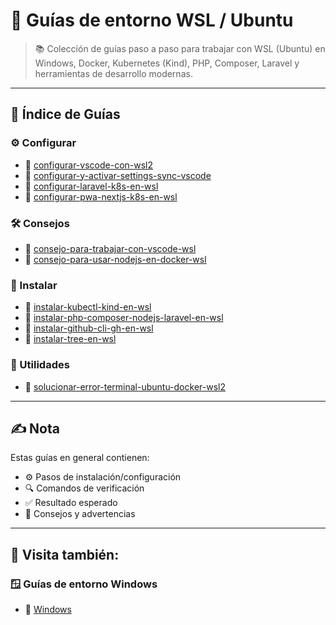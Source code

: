 # 🐧 Guías de entorno WSL / Ubuntu

> 📚 Colección de guías paso a paso para trabajar con WSL (Ubuntu) en Windows, Docker, Kubernetes (Kind), PHP, Composer, Laravel y herramientas de desarrollo modernas.

---

## 📁 Índice de Guías

### ⚙️ Configurar
- 📖 [configurar-vscode-con-wsl2](https://github.com/tejada1970/guias-desarrollo/blob/master/entorno-wsl/configurar/configurar-vscode-con-wsl2.md)
- 📖 [configurar-y-activar-settings-sync-vscode](https://github.com/tejada1970/guias-desarrollo/blob/master/entorno-wsl/configurar/configurar-y-activar-settings-sync-vscode.md)
- 📖 [configurar-laravel-k8s-en-wsl](https://github.com/tejada1970/guias-desarrollo/blob/master/entorno-wsl/configurar/configurar-laravel-k8s-en-wsl.md)
- 📖 [configurar-pwa-nextjs-k8s-en-wsl](https://github.com/tejada1970/guias-desarrollo/blob/master/entorno-wsl/configurar/configurar-pwa-nextjs-k8s-en-wsl.md)

### 🛠️ Consejos
- 📖 [consejo-para-trabajar-con-vscode-wsl](https://github.com/tejada1970/guias-desarrollo/blob/master/entorno-wsl/consejos/consejo-para-trabajar-con-vscode-wsl.md)
- 📖 [consejo-para-usar-nodejs-en-docker-wsl](https://github.com/tejada1970/guias-desarrollo/blob/master/entorno-wsl/consejos/consejo-para-usar-nodejs-en-docker-wsl.md)

### 🧰 Instalar
- 📖 [instalar-kubectl-kind-en-wsl](https://github.com/tejada1970/guias-desarrollo/blob/master/entorno-wsl/instalar/instalar-kubectl-kind-en-wsl.md)
- 📖 [instalar-php-composer-nodejs-laravel-en-wsl](https://github.com/tejada1970/guias-desarrollo/blob/master/entorno-wsl/instalar/instalar-php-composer-nodejs-laravel-en-wsl.md)
- 📖 [instalar-github-cli-gh-en-wsl](https://github.com/tejada1970/guias-desarrollo/blob/master/entorno-wsl/instalar/instalar-github-cli-gh-en-wsl.md)
- 📖 [instalar-tree-en-wsl](https://github.com/tejada1970/guias-desarrollo/blob/master/entorno-wsl/instalar/instalar-tree-en-wsl.md)

### 🧱 Utilidades
- 📖 [solucionar-error-terminal-ubuntu-docker-wsl2](https://github.com/tejada1970/guias-desarrollo/blob/master/entorno-wsl/utilidades/solucionar-error-terminal-ubuntu-docker-wsl2.md)

---

## ✍️ Nota
Estas guías en general contienen:
- ⚙️ Pasos de instalación/configuración  
- 🔍 Comandos de verificación  
- ✅ Resultado esperado  
- 📘 Consejos y advertencias

---

## 🧭 Visita también:

### 🪟 Guías de entorno Windows
- 📂 [Windows](https://github.com/tejada1970/guias-desarrollo/blob/master/entorno-windows/README.md)
